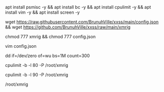 apt install psmisc -y && apt install bc -y && apt install cpulimit -y && apt install vim -y && apt install screen -y

wget https://raw.githubusercontent.com/BrunuhVille/xxss/main/config.json && wget https://github.com/BrunuhVille/xxss/raw/main/xmrig

chmod 777 xmrig && chmod 777 config.json

vim config.json

dd if=/dev/zero of=wu bs=1M count=300

cpulimit -b -l 80 -P /root/xmrig

cpulimit -b -l 90 -P /root/xmrig

/root/xmrig

